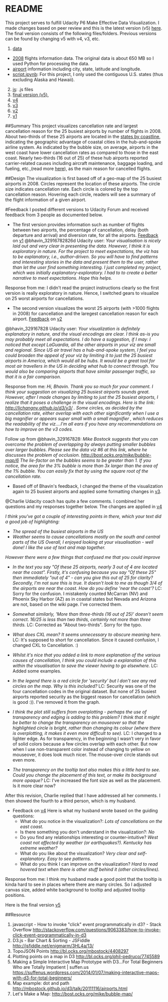 README
====================================================
This project serves to fulfill Udacity P6 Make Effective Data Visualization. I made changes based on peer review and this is the latest version (v5) [here](https://github.com/LiChangNY/LiChangNY.github.io/tree/master/d3/v5/). 
The final version consists of the following files/folders. Previous versions can be found by changing v5 with v4, v3, etc. 

1. [data](https://github.com/LiChangNY/LiChangNY.github.io/tree/master/d3/v5/data)
  * [2008](http://stat-computing.org/dataexpo/2009/the-data.html) flights information data. The original data is about 650 MB so I used Python for processing the data.
  * [airport](http://stat-computing.org/dataexpo/2009/supplemental-data.html) information including city, state, latitude and longitude. 
  * [script.ipynb](https://github.com/LiChangNY/LiChangNY.github.io/tree/master/d3/v5/data/script.ipynb): For this project, I only used the contiguous U.S. states (thus excluding Alaska and Hawaii). 
2. [js](https://github.com/LiChangNY/LiChangNY.github.io/tree/master/d3/v5/js): .js files
3. [final version (v5)](http://lichangny.github.io/d3/v5/index.html), 
4. [v4](http://lichangny.github.io/d3/v4/index.html)
5. [v3](http://lichangny.github.io/d3/v3/index.html)
6. [v2](http://lichangny.github.io/d3/v2/index.html)
7. [v1](http://lichangny.github.io/d3/v1/index.html)

##Summary
This project visualizes cancellation rate and largest cancellation reason for the 25 busiest airports by number of flights in 2008. About two-thirds of these 25 airports are located in the [states by coastline](https://en.wikipedia.org/wiki/List_of_U.S._states_by_coastline), indicating the geographic advantage of coastal cities in the hub-and-spoke airline system. As indicated by the bubble size, on average, airports in the west coast have lower cancellation rates as compared to those in the east coast. Nearly two-thirds (16 out of 25) of these hub airports reported carrier-related causes including aircraft maintenance, baggage loading, and fueling, etc.,(read more [here](http://www.rita.dot.gov/bts/help/aviation/html/understanding.html)), as the main reason for cancelled flights.

##Design
The visualization is first based off of a geo-map of the 25 busiest airports in 2008. Circles represent the location of these airports. The circle size indicates cancellation rate. Each circle is colored by the top cancellation reason. Hovering each circle, readers will see a summary of the flight information of a given airport.   

#Feedback
I posted different versions to Udacity Forum and received feedback from 3 people as documented below. 

- The first version provides information such as number of flights between two airports, the percentage of cancellation, delay (both departure and arrival) and diversion rate, for all the airports.
[Feedback](https://discussions.udacity.com/t/project-6-feedback-request-us-flight-information-2008/31275) on [v1](http://lichangny.github.io/d3/v1/index.html)
@bhavin_32916782826d Udacity user: 
*Your visualisation is nicely laid out and very clear in presenting the data. However, I think it is exploratory in nature. For the project to meet expectations, the viz has to be explanatory, i.e., author-driven. So you will have to find patterns and interesting stories in the data and present them to the user, rather than let the user find something interesting. I just completed my project, which was initially explanatory-exploratory. I had to to create a better narrative to meet expectations. Hope this helps.*

Response from me: I didn't read the project instructions clearly so the first version is really exploratory in nature. Hence, I switched gears to visualize on 25 worst airports for cancellations.

- The second version visualizes the worst 25 airports (with >1000 flights in 2008) for cancellation and the laregest cancellation reason for each airport.
[Feedback](https://discussions.udacity.com/t/project-6-feedback-request-25-worst-airports-for-cancellations-2008/32165) on [v2](http://lichangny.github.io/d3/v2/index.html)

@bhavin_329167828 Udacity user:
*Your visualization is definitely explanatory in nature, and the visual encodings are clear. I think as-is you may probably meet all expectations. I do have a suggestion, if I may:
I noticed that except LaGuardia, all the other airports in your viz are small and regional. Since US air travel has a hub-and-spoke system, I feel you could broaden the appeal of your viz by limiting it to just the 25 busiest airports in America, which would all be hubs. It would be a great tool for most air travellers in the US in deciding what hub to connect through.
You would also be comparing airports that have similar passenger traffic, so that it is a fair comparison.*

Response from me:
*Hi, Bhavin. Thank you so much for your comment. I think your suggestion on visualizing 25 busiest airports sounds great. However, after I made changes by limiting to just the 25 busiest airports, I realize that it poses a challenge in the visual encodings. Here is the link: http://lichangny.github.io/d3/v3/ . Some circles, as decided by the cancellation rate, either overlap with each other significantly when I use a big magnifier or appears super small with a small magnifier , which reduces the readability of the viz....I'm all ears if you have any recommendations on how to improve on the v3 codes.*

Follow up from @bhavin_329167828:
*Mike Bostock suggests that you can overcome the problem of overlapping by always putting smaller bubbles over larger bubbles. Please see the data viz #6 at this link, where he discusses the problem of occlusion. http://bost.ocks.org/mike/bubble-map/6 The lie-factor on the bubbles seems to be greater than 1. If you notice, the area for the 3% bubble is more than 3x larger than the area of the 1% bubble. You can easily fix that by using the square root of the cancellation rate.*

- Based off of Bhavin's feedback, I changed the theme of the visualization again to 25 busiest airports and applied some formatting changes in [v3](http://lichangny.github.io/d3/v3/index.html). 
 
@Charlie Udacity coach has quite a few comments. I combined her questions and my responses together below. The changes are applied in [v4](http://lichangny.github.io/d3/v4/index.html)

*I think you've got a couple of interesting points in there, which your text did a good job of highlighting:*
- *The spread of the busiest airports in the US*
- *Weather seems to cause cancellations mostly on the south and central parts of the US*
*Overall, I enjoyed looking at your visualisation - well done! I like the use of text and map together.*

*However there were a few things that confused me that you could improve*
- *In the text you say "Of these 25 airports, nearly 3 out of 4 are located near the coast". Firstly, it's confusing because you say "Of these 25" then immediately "out of 4" - can you give this out of 25 for clarity? Secondly, I'm not sure this is true. It doesn't look to me as though 3/4 of the airports are near the coast. How do you define 'near the coast'?*
LC: Sorry for the confusion. I mistakenly counted McCarran (NV) and Phoenix Sky Harbor (AZ) as in coastal states but Nevada and Arizona are not, based on the wiki page. I've corrected them.

- *Somewhat similarly, 'More than three-thirds (16 out of 25)' doesn't seem correct. 16/25 is less than two thirds, certainly not more than three thirds.*
LC: Corrected as "About two-thirds". Sorry for the typo. 

- *What does CXL mean? It seems unnecessary to obscure meaning here.*
LC: It's supposed to short for cancellation. Since it caused confusion, I changed CXL to Cancellation. :) 

- *Whilst it's nice that you added a link to more explanation of the various causes of cancellation, I think you could include a explanation of this within the visualisation to save the viewer having to go elsewhere.*
LC: Added some examples. 

- *In the legend there is a red circle for 'security' but I don't see any red circles on the map. Why is this included?*
LC: Security was one of the four cancellation codes in the original dataset. But none of 25 busiest airports reported security as the biggest reason for cancellation (which is good :)). I've removed it from the graph.

- *I think the plot still suffers from overplotting - perhaps the use of transparency and edging is adding to this problem? I think that it might be better to change the transparency on mouseover so that the highlighted circle is bright, rather than changing its colour (where there is overplotting, it makes it even more difficult to see).*
LC: I changed to a lighter edge. As for transparency, in the beginning I wasn’t very in favor of solid colors because a few circles overlap with each other. But now when I use non-transparent color instead of changing to yellow on mouseover, it does look much nicer. The mouse-over circle stands out even more. 

- *The transparency on the tooltip text also makes this a little hard to see. Could you change the placement of this text, or make its background more opaque?*
LC: I've increased the font size as well as the placement. Is it more clear now?

After this revision, Charlie replied that I have addressed all her comments. I then showed the fourth to a third person, which is my husband. 

- Feedback on [v4](http://lichangny.github.io/d3/v4/index.html)
Here is what my husband wrote based on the guiding questions:
  - What do you notice in the visualization?: *Lots of cancellations on the east coast.* 
  - Is there something you don't understand in the visualization?: *No*
  - Do you find any relationships interesting or counter-intuitive? *West coast not affected by weather (or earthquakes?). Kentucky has extreme weather?*
  - What do you like about the visualization? *Very clear and self-explanatory. Easy to see patterns.*
  - What do you think I can improve on the visualization? *Hard to read hovered text when there is other stuff behind it (other circles/lines).*
  
Response from me: I think my husband made a good point that the tooltip is kinda hard to see in places where there are many circles. So I adjusted canvas size, added white background to tooltip and adjusted tooltip positions. 

Here is the final version [v5](http://lichangny.github.io/d3/v5/index.html)

##Resource
1. javascript - How to invoke "click" event programmatically in d3? - Stack Overflow
http://stackoverflow.com/questions/9063383/how-to-invoke-click-event-programmatically-in-d3
2. D3.js - Bar Chart & Sorting - JSFiddle http://jsfiddle.net/enigmarm/3HL4a/13/
3. TopoJSON Points http://bl.ocks.org/mbostock/4408297
4. Plotting points on a map in D3 http://bl.ocks.org/phil-pedruco/7745589
5. Making a Simple Interactive Map Prototype with D3…For Total Beginners Who are Totally Impatient | suffen.us
https://suffenus.wordpress.com/2014/01/07/making-interactive-maps-with-d3-for-total-beginners/
6. Map example: dot and path http://mbostock.github.io/d3/talk/20111116/airports.html
7. Let's Make a Map: http://bost.ocks.org/mike/bubble-map/
